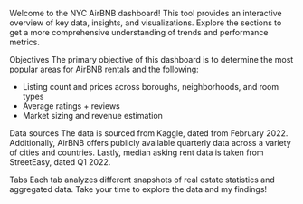 Welcome to the NYC AirBNB dashboard! This tool provides an interactive overview of key data, insights, and visualizations. Explore the sections to get a more comprehensive understanding of trends and performance metrics.

Objectives
The primary objective of this dashboard is to determine the most popular areas for AirBNB rentals and the following:

- Listing count and prices across boroughs, neighborhoods, and room types
- Average ratings + reviews
- Market sizing and revenue estimation

Data sources
The data is sourced from Kaggle, dated from February 2022. Additionally, AirBNB offers publicly available quarterly data across a variety of cities and countries. Lastly, median asking rent data is taken from StreetEasy, dated Q1 2022.

Tabs
Each tab analyzes different snapshots of real estate statistics and aggregated data. Take your time to explore the data and my findings!
